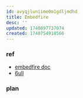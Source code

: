 ```yaml
---
id: avyqjluniime0m1gdljmdhd
title: Embedfire
desc: ''
updated: 1740897737074
created: 1740754918566
---
```


### ref

- [embedfire doc](https://doc.embedfire.com/products/link/zh/latest/linux/ebf_i.mx6ull.html#)
- [6ull](https://doc.embedfire.com/linux/imx6/quick_start/zh/latest/README.html)

### plan

